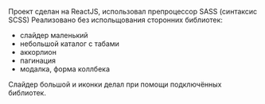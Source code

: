 Проект сделан на ReactJS, использовал препроцессор SASS (синтаксис SCSS)
Реализовано без испольщования сторонних библиотек:
- слайдер маленький
- небольшой каталог с табами
- аккорлион
- пагинация
- модалка, форма коллбека

Слайдер большой и иконки делал при помощи подключённых библиотек.
